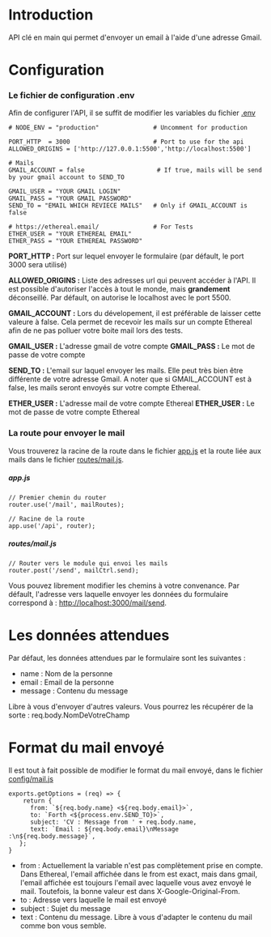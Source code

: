 # Introduction

API clé en main qui permet d'envoyer un email à l'aide d'une adresse Gmail.

# Configuration

### Le fichier de configuration .env

Afin de configurer l'API, il se suffit de modifier les variables du fichier  [.env]([https://link](https://github.com/Forthtilliath/sendmail/blob/main/.env))

```
# NODE_ENV = "production"               # Uncomment for production

PORT_HTTP  = 3000                       # Port to use for the api
ALLOWED_ORIGINS = ['http://127.0.0.1:5500','http://localhost:5500']

# Mails
GMAIL_ACCOUNT = false                    # If true, mails will be send by your gmail account to SEND_TO

GMAIL_USER = "YOUR GMAIL LOGIN"
GMAIL_PASS = "YOUR GMAIL PASSWORD"
SEND_TO = "EMAIL WHICH REVIECE MAILS"   # Only if GMAIL_ACCOUNT is false

# https://ethereal.email/               # For Tests
ETHER_USER = "YOUR ETHEREAL EMAIL"
ETHER_PASS = "YOUR ETHEREAL PASSWORD"
```

**PORT_HTTP :** Port sur lequel envoyer le formulaire (par défault, le port 3000 sera utilisé)

**ALLOWED_ORIGINS :** Liste des adresses url qui peuvent accéder à l'API. Il est possible d'autoriser l'accès à tout le monde, mais **grandement** déconseillé. Par défault, on autorise le localhost avec le port 5500.

**GMAIL_ACCOUNT :** Lors du dévelopement, il est préférable de laisser cette valeure à false. Cela permet de recevoir les mails sur un compte Ethereal afin de ne pas polluer votre boite mail lors des tests.

**GMAIL_USER :** L'adresse gmail de votre compte
**GMAIL_PASS :** Le mot de passe de votre compte

**SEND_TO :** L'email sur laquel envoyer les mails. Elle peut très bien être différente de votre adresse Gmail.
A noter que si GMAIL_ACCOUNT est à false, les mails seront envoyés sur votre compte Ethereal.

**ETHER_USER :** L'adresse mail de votre compte Ethereal
**ETHER_USER :** Le mot de passe de votre compte Ethereal

### La route pour envoyer le mail

Vous trouverez la racine de la route dans le fichier [app.js](https://github.com/Forthtilliath/sendmail/blob/main/app.js) et la route liée aux mails dans le fichier [routes/mail.js](https://github.com/Forthtilliath/sendmail/blob/main/routes/mail.js).

##### app.js
```
// Premier chemin du router
router.use('/mail', mailRoutes);

// Racine de la route
app.use('/api', router);
```

##### routes/mail.js
```
// Router vers le module qui envoi les mails
router.post('/send', mailCtrl.send);
```
Vous pouvez librement modifier les chemins à votre convenance. Par défault, l'adresse vers laquelle envoyer les données du formulaire correspond à : [http://localhost:3000/mail/send](http://localhost:3000/api/mail/send).

# Les données attendues

Par défaut, les données attendues par le formulaire sont les suivantes :
- name : Nom de la personne
- email : Email de la personne
- message : Contenu du message

Libre à vous d'envoyer d'autres valeurs. Vous pourrez les récupérer de la sorte : req.body.NomDeVotreChamp

# Format du mail envoyé

Il est tout à fait possible de modifier le format du mail envoyé, dans le fichier [config/mail.js](https://github.com/Forthtilliath/sendmail/blob/main/config/mail.js)

```
exports.getOptions = (req) => {
    return {
      from: `${req.body.name} <${req.body.email}>`,
      to: `Forth <${process.env.SEND_TO}>`,
      subject: 'CV : Message from ' + req.body.name,
      text: `Email : ${req.body.email}\nMessage :\n${req.body.message}`, 
   };
}
```
- from : Actuellement la variable n'est pas complètement prise en compte. Dans Ethereal, l'email affichée dans le from est exact, mais dans gmail, l'email affichée est toujours l'email avec laquelle vous avez envoyé le mail. Toutefois, la bonne valeur est dans X-Google-Original-From.
- to : Adresse vers laquelle le mail est envoyé
- subject : Sujet du message
- text : Contenu du message. Libre à vous d'adapter le contenu du mail comme bon vous semble.